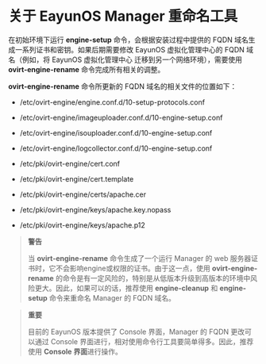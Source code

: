 # 关于 EayunOS Manager 重命名工具

在初始环境下运行 **engine-setup** 命令，会根据安装过程中提供的 FQDN 域名生成一系列证书和密钥。如果后期需要修改 EayunOS 虚拟化管理中心的 FQDN 域名（例如，将 EayunOS 虚拟化管理中心 迁移到另一个网络环境），需要使用 **ovirt-engine-rename** 命令完成所有相关的调整。

**ovirt-engine-rename** 命令所更新的 FQDN 域名的相关文件的位置如下：

* /etc/ovirt-engine/engine.conf.d/10-setup-protocols.conf

* /etc/ovirt-engine/imageuploader.conf.d/10-engine-setup.conf

* /etc/ovirt-engine/isouploader.conf.d/10-engine-setup.conf

* /etc/ovirt-engine/logcollector.conf.d/10-engine-setup.conf

* /etc/pki/ovirt-engine/cert.conf

* /etc/pki/ovirt-engine/cert.template

* /etc/pki/ovirt-engine/certs/apache.cer

* /etc/pki/ovirt-engine/keys/apache.key.nopass

* /etc/pki/ovirt-engine/keys/apache.p12

> **警告**
>
> 当 **ovirt-engine-rename** 命令生成了一个运行 Manager 的 web 服务器证书时，它不会影响engine或权限的证书。由于这一点，使用 **ovirt-engine-rename** 的命令是有一定风险的，特别是从低版本升级到高版本的环境中风险更大。因此，如果可以的话，推荐使用 **engine-cleanup** 和 **engine-setup** 命令来重命名 Manager 的 FQDN 域名。

> **重要**
>
> 目前的 EayunOS 版本提供了 Console 界面，Manager 的 FQDN 更改可以通过 Console 界面进行，相对使用命令行工具要简单得多。因此，推荐使用 **Console 界面**进行操作。

